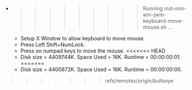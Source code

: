 * >>>>>>>>> Running inst-min-win-jwm-keyboard-move-mouse.sh ...
  * Setup X Window to allow keyboard to move mouse.
  * Press Left Shift+NumLock.
  * Press on numpad keys to move the mouse.
<<<<<<< HEAD
  * Disk size = 4409744K. Space Used = 16K. Runtime = 00:00:00:01.
=======
  * Disk size = 4400872K. Space Used = 16K. Runtime = 00:00:00:00.
>>>>>>> refs/remotes/origin/bullseye

